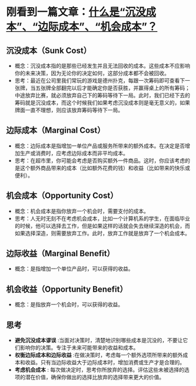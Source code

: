 # 刚看到一篇文章：[什么是“沉没成本”、“边际成本”、“机会成本”？](https://baijiahao.baidu.com/s?id=1787493288917645925&wfr=spider&for=pc)

## **沉没成本**（Sunk Cost）
* 概念：沉没成本指的是那些已经发生并且无法回收的成本。这些成本不应影响你的未来决策，因为无论你的决定如何，这部分成本都不会被回收。
* 思考：最近在公司里我们常玩的游戏是德州扑克，每跟一次筹码即可查看下一张牌，当五张牌全部翻完以后才能确定你是否获胜，并赢得桌上的所有筹码；中途放弃比赛，就必须放弃自己下的筹码等待下一局。此时，我们已经下去的筹码就是沉没成本，而这个时候我们如果考虑沉没成本则是毫无意义的，如果牌面一直不理想，则应该放弃筹码等待下一局。

## **边际成本**（Marginal Cost）
* 概念：边际成本是指增加一单位产品或服务所带来的额外成本。在决定是否增加生产或消费时，应考虑边际成本而非平均成本。
* 思考：在超市里，你可能会考虑是否购买额外一件商品。这时，你应该考虑的是这个额外商品带来的成本（比如额外花费的钱）和收益（比如带来的快乐或便利）。

## **机会成本**（Opportunity Cost）
* 概念：机会成本是指你放弃一个机会时，需要支付的成本。
* 思考：人无时无刻不在考虑机会成本，比如一个计算机系的学生，在面临毕业的时候，他可以选择去工作，但是如果这样的话就会失去继续深造的机会，而如果选择深造，则需要放弃工作。此时，放弃工作就是放弃了一个机会成本。


## **边际收益**（Marginal Benefit）
* 概念：是指增加一个单位产品时，可以获得的收益。

## **机会收益**（Opportunity Benefit）
* 概念：是指放弃一个机会时，可以获得的收益。


## 思考
* __避免沉没成本谬误__ :当面对决策时，清楚地识别哪些成本是沉没的，不要让它们影响你的决策。专注于未来可能带来的收益和成本。
* __权衡边际成本和边际收益__ :在做决策时，考虑每一个额外选项所带来的额外成本和收益。只有当边际收益大于边际成本时，增加消费或生产才是合理的。
* __考虑机会成本__ : 每次做决定时，思考你所放弃的选择。评估这些未被选择的选项的潜在价值，确保你做出的选择比放弃的选择带来更大的价值。


